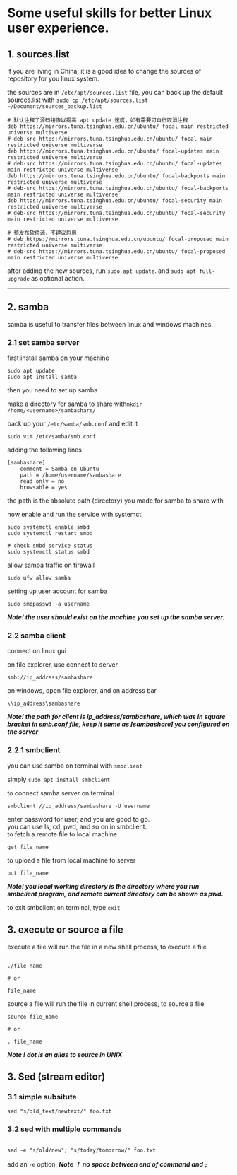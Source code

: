# Some useful skills for better Linux user experience.

## 1. sources.list
if you are living in China, it is a good idea to change the sources of repository for you linux system.<br/>

the sources are in `/etc/apt/sources.list` file, you can back up the default sources.list with `sudo cp /etc/apt/sources.list ~/Document/sources_backup.list`

```shell
# 默认注释了源码镜像以提高 apt update 速度，如有需要可自行取消注释
deb https://mirrors.tuna.tsinghua.edu.cn/ubuntu/ focal main restricted universe multiverse
# deb-src https://mirrors.tuna.tsinghua.edu.cn/ubuntu/ focal main restricted universe multiverse
deb https://mirrors.tuna.tsinghua.edu.cn/ubuntu/ focal-updates main restricted universe multiverse
# deb-src https://mirrors.tuna.tsinghua.edu.cn/ubuntu/ focal-updates main restricted universe multiverse
deb https://mirrors.tuna.tsinghua.edu.cn/ubuntu/ focal-backports main restricted universe multiverse
# deb-src https://mirrors.tuna.tsinghua.edu.cn/ubuntu/ focal-backports main restricted universe multiverse
deb https://mirrors.tuna.tsinghua.edu.cn/ubuntu/ focal-security main restricted universe multiverse
# deb-src https://mirrors.tuna.tsinghua.edu.cn/ubuntu/ focal-security main restricted universe multiverse

# 预发布软件源，不建议启用
# deb https://mirrors.tuna.tsinghua.edu.cn/ubuntu/ focal-proposed main restricted universe multiverse
# deb-src https://mirrors.tuna.tsinghua.edu.cn/ubuntu/ focal-proposed main restricted universe multiverse
```

after adding the new sources, run `sudo apt update`. and `sudo apt full-upgrade` as optional action.

---

## 2. samba

samba is useful to transfer files between linux and windows machines.

### 2.1 set samba server

first install samba on your machine
```shell
sudo apt update
sudo apt install samba
```

then you need to set up samba<br/>

make a directory for samba to share with`mkdir /home/<username>/sambashare/`

back up your `/etc/samba/smb.conf` and edit it
```shell
sudo vim /etc/samba/smb.conf
```

adding the following lines
```shell
[sambashare]
    comment = Samba on Ubuntu
    path = /home/username/sambashare
    read only = no
    browsable = yes
```

the path is the absolute path (directory) you made for samba to share with<br/>

now enable and run the service with systemctl
```
sudo systemctl enable smbd
sudo systemctl restart smbd

# check smbd service status
sudo systemctl status smbd
```

allow samba traffic on firewall
```shell
sudo ufw allow samba
```

setting up user account for samba
```shell
sudo smbpasswd -a username
```

***Note! the user should exist on the machine you set up the samba server.***

### 2.2 samba client

connect on linux gui

on file explorer, use connect to server

``` 
smb://ip_address/sambashare
```

on windows, open file explorer, and on address bar
```
\\ip_address\sambashare
```

***Note! the path for client is ip_address/sambashare, which was in square bracket in smb.conf file, keep it same as [sambashare] you configured on the server***

### 2.2.1 smbclient

you can use samba on terminal with `smbclient`

simply `sudo apt install smbclient`

to connect samba server on terminal 
```shell
smbclient //ip_address/sambashare -U username
```

enter password for user, and you are good to go.<br/>
you can use ls, cd, pwd, and so on in smbclient.<br/>
to fetch a remote file to local machine
```shell
get file_name
```
to upload a file from local machine to server
```shell
put file_name
```

***Note! you local working directory is the directory where you run smbclient program, and remote current directory can be shown as pwd.*** 


to exit smbclient on terminal, type `exit`

## 3. execute or source a file

execute a file will run the file in a new shell process, to execute a file
```shell

./file_name

# or

file_name

```
source a file will run the file in current shell process, to source a file

```shell
source file_name

# or 

. file_name
```

***Note ! dot is an alias to source in UNIX***

## 3. Sed (stream editor)

### 3.1 simple subsitute
```shell
sed "s/old_text/newtext/" foo.txt
```

### 3.2 sed with multiple commands

```shell

sed -e "s/old/new"; "s/today/tomorrow/" foo.txt
```

add an `-e` option, ***Note ！ no space between end of command and `;`***
